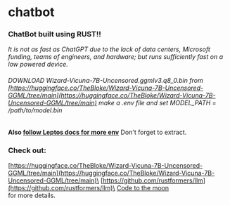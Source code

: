 # chatbot
### ChatBot built using RUST!!
*It is not as fast as ChatGPT due to the lack of data centers, Microsoft funding, teams of engineers, and hardware;
but runs sufficiently fast on a low powered device.*
###### DOWNLOAD Wizard-Vicuna-7B-Uncensored.ggmlv3.q8_0.bin from [https://huggingface.co/TheBloke/Wizard-Vicuna-7B-Uncensored-GGML/tree/main](https://huggingface.co/TheBloke/Wizard-Vicuna-7B-Uncensored-GGML/tree/main) make a .env file and set MODEL_PATH = /path/to/model.bin 
**Also [follow Leptos docs for more env](https://github.com/UDogg/chatbot/tree/main/rusty-llama#readme)**
Don't forget to extract.
### Check out:
[https://huggingface.co/TheBloke/Wizard-Vicuna-7B-Uncensored-GGML/tree/main](https://huggingface.co/TheBloke/Wizard-Vicuna-7B-Uncensored-GGML/tree/main)\
[https://github.com/rustformers/llm](https://github.com/rustformers/llm)\
[Code to the moon](https://www.youtube.com/watch?v=vAjle3c9Xqc)\
for more details.
